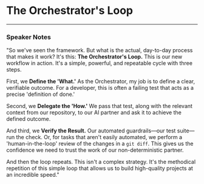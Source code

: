 # The Orchestrator's Loop

---

### Speaker Notes

"So we've seen the framework. But what is the actual, day-to-day process that makes it work? It's this: **The Orchestrator's Loop.** This is our new workflow in action. It's a simple, powerful, and repeatable cycle with three steps.

First, we **Define the 'What.'** As the Orchestrator, my job is to define a clear, verifiable outcome. For a developer, this is often a failing test that acts as a precise 'definition of done.'

Second, we **Delegate the 'How.'** We pass that test, along with the relevant context from our repository, to our AI partner and ask it to achieve the defined outcome.

And third, we **Verify the Result.** Our automated guardrails—our test suite—run the check. Or, for tasks that aren't easily automated, we perform a 'human-in-the-loop' review of the changes in a `git diff`. This gives us the confidence we need to trust the work of our non-deterministic partner.

And then the loop repeats. This isn't a complex strategy. It's the methodical repetition of this simple loop that allows us to build high-quality projects at an incredible speed."

